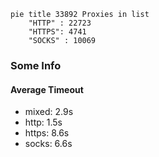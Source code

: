 
```mermaid
pie title 33892 Proxies in list
    "HTTP" : 22723
    "HTTPS": 4741
    "SOCKS" : 10069
```

### Some Info
#### Average Timeout

- mixed: 2.9s
- http: 1.5s
- https: 8.6s
- socks: 6.6s